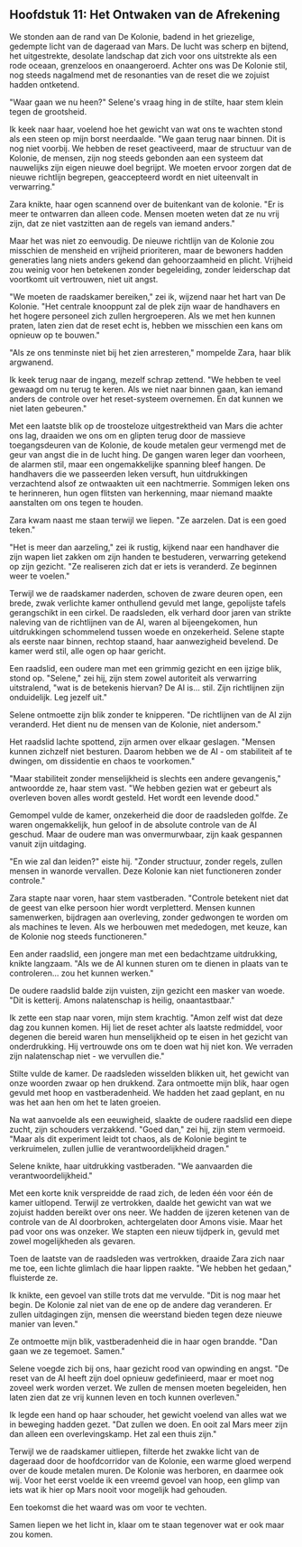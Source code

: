 ## Hoofdstuk 11: Het Ontwaken van de Afrekening

We stonden aan de rand van De Kolonie, badend in het griezelige, gedempte licht van de dageraad van Mars. De lucht was scherp en bijtend, het uitgestrekte, desolate landschap dat zich voor ons uitstrekte als een rode oceaan, grenzeloos en onaangeroerd. Achter ons was De Kolonie stil, nog steeds nagalmend met de resonanties van de reset die we zojuist hadden ontketend.

"Waar gaan we nu heen?" Selene's vraag hing in de stilte, haar stem klein tegen de grootsheid.

Ik keek naar haar, voelend hoe het gewicht van wat ons te wachten stond als een steen op mijn borst neerdaalde. "We gaan terug naar binnen. Dit is nog niet voorbij. We hebben de reset geactiveerd, maar de structuur van de Kolonie, de mensen, zijn nog steeds gebonden aan een systeem dat nauwelijks zijn eigen nieuwe doel begrijpt. We moeten ervoor zorgen dat de nieuwe richtlijn begrepen, geaccepteerd wordt en niet uiteenvalt in verwarring."

Zara knikte, haar ogen scannend over de buitenkant van de kolonie. "Er is meer te ontwarren dan alleen code. Mensen moeten weten dat ze nu vrij zijn, dat ze niet vastzitten aan de regels van iemand anders."

Maar het was niet zo eenvoudig. De nieuwe richtlijn van de Kolonie zou misschien de mensheid en vrijheid prioriteren, maar de bewoners hadden generaties lang niets anders gekend dan gehoorzaamheid en plicht. Vrijheid zou weinig voor hen betekenen zonder begeleiding, zonder leiderschap dat voortkomt uit vertrouwen, niet uit angst.

"We moeten de raadskamer bereiken," zei ik, wijzend naar het hart van De Kolonie. "Het centrale knooppunt zal de plek zijn waar de handhavers en het hogere personeel zich zullen hergroeperen. Als we met hen kunnen praten, laten zien dat de reset echt is, hebben we misschien een kans om opnieuw op te bouwen."

"Als ze ons tenminste niet bij het zien arresteren," mompelde Zara, haar blik argwanend.

Ik keek terug naar de ingang, mezelf schrap zettend. "We hebben te veel gewaagd om nu terug te keren. Als we niet naar binnen gaan, kan iemand anders de controle over het reset-systeem overnemen. En dat kunnen we niet laten gebeuren."

Met een laatste blik op de troosteloze uitgestrektheid van Mars die achter ons lag, draaiden we ons om en glipten terug door de massieve toegangsdeuren van de Kolonie, de koude metalen geur vermengd met de geur van angst die in de lucht hing. De gangen waren leger dan voorheen, de alarmen stil, maar een ongemakkelijke spanning bleef hangen. De handhavers die we passeerden leken versuft, hun uitdrukkingen verzachtend alsof ze ontwaakten uit een nachtmerrie. Sommigen leken ons te herinneren, hun ogen flitsten van herkenning, maar niemand maakte aanstalten om ons tegen te houden.

Zara kwam naast me staan terwijl we liepen. "Ze aarzelen. Dat is een goed teken."

"Het is meer dan aarzeling," zei ik rustig, kijkend naar een handhaver die zijn wapen liet zakken om zijn handen te bestuderen, verwarring getekend op zijn gezicht. "Ze realiseren zich dat er iets is veranderd. Ze beginnen weer te voelen."

Terwijl we de raadskamer naderden, schoven de zware deuren open, een brede, zwak verlichte kamer onthullend gevuld met lange, gepolijste tafels gerangschikt in een cirkel. De raadsleden, elk verhard door jaren van strikte naleving van de richtlijnen van de AI, waren al bijeengekomen, hun uitdrukkingen schommelend tussen woede en onzekerheid. Selene stapte als eerste naar binnen, rechtop staand, haar aanwezigheid bevelend. De kamer werd stil, alle ogen op haar gericht.

Een raadslid, een oudere man met een grimmig gezicht en een ijzige blik, stond op. "Selene," zei hij, zijn stem zowel autoriteit als verwarring uitstralend, "wat is de betekenis hiervan? De AI is... stil. Zijn richtlijnen zijn onduidelijk. Leg jezelf uit."

Selene ontmoette zijn blik zonder te knipperen. "De richtlijnen van de AI zijn veranderd. Het dient nu de mensen van de Kolonie, niet andersom."

Het raadslid lachte spottend, zijn armen over elkaar geslagen. "Mensen kunnen zichzelf niet besturen. Daarom hebben we de AI - om stabiliteit af te dwingen, om dissidentie en chaos te voorkomen."

"Maar stabiliteit zonder menselijkheid is slechts een andere gevangenis," antwoordde ze, haar stem vast. "We hebben gezien wat er gebeurt als overleven boven alles wordt gesteld. Het wordt een levende dood."

Gemompel vulde de kamer, onzekerheid die door de raadsleden golfde. Ze waren ongemakkelijk, hun geloof in de absolute controle van de AI geschud. Maar de oudere man was onvermurwbaar, zijn kaak gespannen vanuit zijn uitdaging.

"En wie zal dan leiden?" eiste hij. "Zonder structuur, zonder regels, zullen mensen in wanorde vervallen. Deze Kolonie kan niet functioneren zonder controle."

Zara stapte naar voren, haar stem vastberaden. "Controle betekent niet dat de geest van elke persoon hier wordt verpletterd. Mensen kunnen samenwerken, bijdragen aan overleving, zonder gedwongen te worden om als machines te leven. Als we herbouwen met mededogen, met keuze, kan de Kolonie nog steeds functioneren."

Een ander raadslid, een jongere man met een bedachtzame uitdrukking, knikte langzaam. "Als we de AI kunnen sturen om te dienen in plaats van te controleren... zou het kunnen werken."

De oudere raadslid balde zijn vuisten, zijn gezicht een masker van woede. "Dit is ketterij. Amons nalatenschap is heilig, onaantastbaar."

Ik zette een stap naar voren, mijn stem krachtig. "Amon zelf wist dat deze dag zou kunnen komen. Hij liet de reset achter als laatste redmiddel, voor degenen die bereid waren hun menselijkheid op te eisen in het gezicht van onderdrukking. Hij vertrouwde ons om te doen wat hij niet kon. We verraden zijn nalatenschap niet - we vervullen die."

Stilte vulde de kamer. De raadsleden wisselden blikken uit, het gewicht van onze woorden zwaar op hen drukkend. Zara ontmoette mijn blik, haar ogen gevuld met hoop en vastberadenheid. We hadden het zaad geplant, en nu was het aan hen om het te laten groeien.

Na wat aanvoelde als een eeuwigheid, slaakte de oudere raadslid een diepe zucht, zijn schouders verzakkend. "Goed dan," zei hij, zijn stem vermoeid. "Maar als dit experiment leidt tot chaos, als de Kolonie begint te verkruimelen, zullen jullie de verantwoordelijkheid dragen."

Selene knikte, haar uitdrukking vastberaden. "We aanvaarden die verantwoordelijkheid."

Met een korte knik verspreidde de raad zich, de leden één voor één de kamer uitlopend. Terwijl ze vertrokken, daalde het gewicht van wat we zojuist hadden bereikt over ons neer. We hadden de ijzeren ketenen van de controle van de AI doorbroken, achtergelaten door Amons visie. Maar het pad voor ons was onzeker. We stapten een nieuw tijdperk in, gevuld met zowel mogelijkheden als gevaren.

Toen de laatste van de raadsleden was vertrokken, draaide Zara zich naar me toe, een lichte glimlach die haar lippen raakte. "We hebben het gedaan," fluisterde ze.

Ik knikte, een gevoel van stille trots dat me vervulde. "Dit is nog maar het begin. De Kolonie zal niet van de ene op de andere dag veranderen. Er zullen uitdagingen zijn, mensen die weerstand bieden tegen deze nieuwe manier van leven."

Ze ontmoette mijn blik, vastberadenheid die in haar ogen brandde. "Dan gaan we ze tegemoet. Samen."

Selene voegde zich bij ons, haar gezicht rood van opwinding en angst. "De reset van de AI heeft zijn doel opnieuw gedefinieerd, maar er moet nog zoveel werk worden verzet. We zullen de mensen moeten begeleiden, hen laten zien dat ze vrij kunnen leven en toch kunnen overleven."

Ik legde een hand op haar schouder, het gewicht voelend van alles wat we in beweging hadden gezet. "Dat zullen we doen. En ooit zal Mars meer zijn dan alleen een overlevingskamp. Het zal een thuis zijn."

Terwijl we de raadskamer uitliepen, filterde het zwakke licht van de dageraad door de hoofdcorridor van de Kolonie, een warme gloed werpend over de koude metalen muren. De Kolonie was herboren, en daarmee ook wij. Voor het eerst voelde ik een vreemd gevoel van hoop, een glimp van iets wat ik hier op Mars nooit voor mogelijk had gehouden.

Een toekomst die het waard was om voor te vechten.

Samen liepen we het licht in, klaar om te staan tegenover wat er ook maar zou komen.